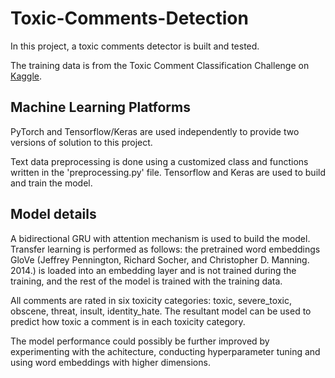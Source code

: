 # Toxic-Comments-Detection
In this project, a toxic comments detector is built and tested.

The training data is from the Toxic Comment Classification Challenge on [Kaggle](https://www.kaggle.com/c/jigsaw-toxic-comment-classification-challenge).

## Machine Learning Platforms
PyTorch and Tensorflow/Keras are used independently to provide two versions of solution to this project. 

Text data preprocessing is done using a customized class and functions written in the 'preprocessing.py' file. Tensorflow and Keras are used to build and train the model.

## Model details
A bidirectional GRU with attention mechanism is used to build the model. Transfer learning is performed as follows: the pretrained word embeddings GloVe (Jeffrey Pennington, Richard Socher, and Christopher D. Manning. 2014.) is loaded into an embedding layer and is not trained during the training, and the rest of the model is trained with the training data.

All comments are rated in six toxicity categories: toxic, severe_toxic, obscene, threat, insult, identity_hate. The resultant model can be used to predict how toxic a comment is in each toxicity category. 

The model performance could possibly be further improved by experimenting with the achitecture, conducting hyperparameter tuning and using word embeddings with higher dimensions.
